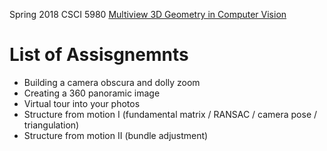 Spring 2018 CSCI 5980 [Multiview 3D Geometry in Computer Vision](https://www-users.cs.umn.edu/~hspark/CSci5980/csci5980_3dvision.html)

# List of Assisgnemnts
- Building a camera obscura and dolly zoom	
- Creating a 360 panoramic image
- Virtual tour into your photos	
- Structure from motion I (fundamental matrix / RANSAC / camera pose / triangulation)	
- Structure from motion II (bundle adjustment)	
